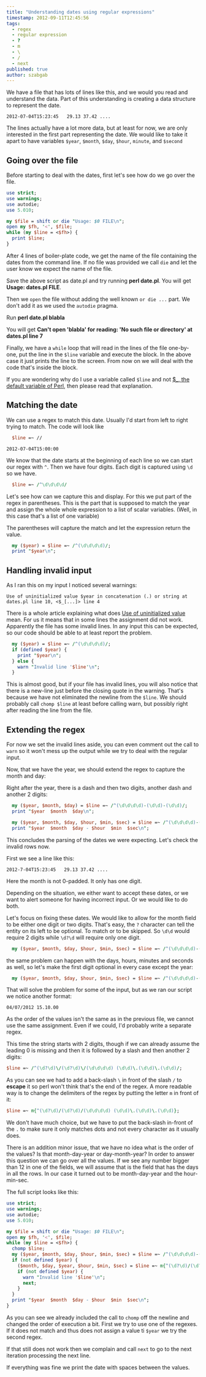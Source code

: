 ```yaml
---
title: "Understanding dates using regular expressions"
timestamp: 2012-09-11T12:45:56
tags:
  - regex
  - regular expression
  - ?
  - m
  - \
  - /
  - next
published: true
author: szabgab
---
```



We have a file that has lots of lines like this, and we would you read and understand the data.
Part of this understanding is creating a data structure to represent the date.

```
2012-07-04T15:23:45   29.13 37.42 ....
```


The lines actually have a lot more data, but at least for now, we are only interested in the
first part representing the date. We would like to take it apart to have variables
`$year`, `$month`, `$day`, `$hour`, `minute`, and `$second`

## Going over the file

Before starting to deal with the dates, first let's see how do we go over the file.

```perl
use strict;
use warnings;
use autodie;
use 5.010;

my $file = shift or die "Usage: $0 FILE\n";
open my $fh, '<', $file;
while (my $line = <$fh>) {
  print $line;
}
```

After 4 lines of boiler-plate code, we get the name of the file containing the dates from the command line.
If no file was provided we call `die` and let the user know we expect the name of the file.

Save the above script as date.pl and try running <b>perl date.pl</b>.
You will get <b>Usage: dates.pl FILE</b>.

Then we `open` the file without adding the well known `or die ...` part. We don't add it as
we used the `autodie` pragma.

Run <b>perl date.pl blabla</b>

You will get <b>Can't open 'blabla' for reading: 'No such file or directory' at dates.pl line 7</b>

Finally, we have a `while` loop that will read in the lines of the file one-by-one,
put the line in the `$line` variable and execute the block. In the above case it just prints the
line to the screen. From now on we will deal with the code that's inside the block.

If you are wondering why do I use a variable called `$line` and not
[$_, the default variable of Perl](/the-default-variable-of-perl), then please read that explanation.

## Matching the date

We can use a regex to match this date. Usually I'd start from left to right trying to match.
The code will look like

```perl
  $line =~ //
```

```
2012-07-04T15:00:00
```

We know that the date starts at the beginning of each line so we can start our regex with `^`.
Then we have four digits. Each digit is captured using `\d` so we have.

```perl
  $line =~ /^\d\d\d\d/
```

Let's see how can we capture this and display. For this we put part of the regex in parentheses.
This is the part that is supposed to match the year and assign the whole whole expression
to a list of scalar variables. (Well, in this case that's a list of one variable)

The parentheses will capture the match and let the expression return the value.

```perl
  my ($year) = $line =~ /^(\d\d\d\d)/;
  print "$year\n";
```

## Handling invalid input

As I ran this on my input I noticed several warnings:

```
Use of uninitialized value $year in concatenation (.) or string at dates.pl line 10, <$_[...]> line 4
```
There is a whole article explaining what does [Use of uninitialized value](/use-of-uninitialized-value)
mean. For us it means that in some lines the assignment did not work. Apparently the file has some invalid lines.
In any input this can be expected, so our code should be able to at least report the problem.

```perl
  my ($year) = $line =~ /^(\d\d\d\d)/;
  if (defined $year) {
    print "$year\n";
  } else {
    warn "Invalid line '$line'\n";
  }
```

This is almost good, but if your file has invalid lines, you will also notice that there is a new-line just before the
closing quote in the warning. That's because we have not eliminated the newline from the `$line`.
We should probably call `chomp $line` at least before calling warn, but possibly right after reading the line
from the file.


## Extending the regex

For now we set the invalid lines aside, you can even comment out the call to `warn` so it won't mess up the
output while we try to deal with the regular input.

Now, that we have the year, we should extend the regex to capture the month and day:

Right after the year, there is a dash and then two digits, another dash and another 2 digits:

```perl
  my ($year, $month, $day) = $line =~ /^(\d\d\d\d)-(\d\d)-(\d\d)/;
  print "$year  $month  $day\n";
```


```perl
  my ($year, $month, $day, $hour, $min, $sec) = $line =~ /^(\d\d\d\d)-(\d\d)-(\d\d)T(\d\d):(\d\d):(\d\d)/;
  print "$year  $month  $day - $hour  $min  $sec\n";
```

This concludes the parsing of the dates we were expecting. Let's check the invalid rows now.

First we see a line like this:

```
2012-7-04T15:23:45   29.13 37.42 ....
```

Here the month is not 0-padded. It only has one digit.

Depending on the situation, we either want to accept these dates,
or we want to alert someone for having incorrect input. Or we would like to do both.

Let's focus on fixing these dates.
We would like to allow for the month field to be either one digit or two digits.
That's easy, the `?` character can tell the entity on its left to be optional.
To match or to be skipped. So `\d\d` would require 2 digits while `\d?\d`
will require only one digit.


```perl
  my ($year, $month, $day, $hour, $min, $sec) = $line =~ /^(\d\d\d\d)-(\d?\d)-(\d\d)T(\d\d):(\d\d):(\d\d)/;
```

the same problem can happen with the days, hours, minutes and seconds as well, so let's make the first
digit optional in every case except the year:

```perl
  my ($year, $month, $day, $hour, $min, $sec) = $line =~ /^(\d\d\d\d)-(\d?\d)-(\d?\d)T(\d?\d):(\d?\d):(\d?\d)/;
```

That will solve the problem for some of the input, but as we ran our script we notice another format:

```
04/07/2012 15.10.00
```

As the order of the values isn't the same as in the previous file, we cannot use the same assignment.
Even if we could, I'd probably write a separate regex.

This time the string starts with 2 digits, though if we can already assume the leading 0 is missing and then
it is followed by a slash and then another 2 digits:

```perl
$line =~ /^(\d?\d)\/(\d?\d)\/(\d\d\d\d) (\d\d)\.(\d\d)\.(\d\d)/;
```

As you can see we had to add a back-slash `\` in front of the slash `/` to <b>escape</b> it
so perl won't think that's the end of the regex. A more readable way is to change the delimiters of the regex
by putting the letter `m` in front of it:

```perl
$line =~ m{^(\d?\d)/(\d?\d)/(\d\d\d\d) (\d\d)\.(\d\d)\.(\d\d)};
```

We don't have much choice, but we have to put the back-slash in-front of the `.` to make sure it only matches
dots and not every character as it usually does.

There is an addition minor issue, that we have no idea what is the order of the values?
Is that month-day-year or day-month-year? In order to answer this question we can go over all the values.
If we see any number bigger than 12 in one of the fields, we will assume that is the field that has the days in all the rows.
In our case it turned out to be month-day-year and the hour-min-sec.


The full script looks like this:


```perl
use strict;
use warnings;
use autodie;
use 5.010;

my $file = shift or die "Usage: $0 FILE\n";
open my $fh, '<', $file;
while (my $line = <$fh>) {
  chomp $line;
  my ($year, $month, $day, $hour, $min, $sec) = $line =~ /^(\d\d\d\d)-(\d?\d)-(\d?\d)T(\d?\d):(\d?\d):(\d?\d)/;
  if (not defined $year) {
    ($month, $day, $year, $hour, $min, $sec) = $line =~ m{^(\d?\d)/(\d?\d)/(\d\d\d\d) (\d\d)\.(\d\d)\.(\d\d)};
    if (not defined $year) {
      warn "Invalid line '$line'\n";
      next;
    }
  }
  print "$year  $month  $day - $hour  $min  $sec\n";
}
```


As you can see we already included the call to `chomp` off the newline and changed the order of execution a bit.
First we try to use one of the regexes. If it does not match and thus does not assign a value ti `$year`
we try the second regex.

If that still does not work then we complain and call `next` to go to the next iteration processing the next
line.

If everything was fine we print the date with spaces between the values.


